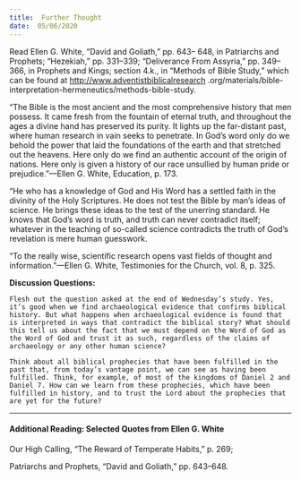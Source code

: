 ```yaml
---
title:  Further Thought
date:  05/06/2020
---
```


Read Ellen G. White, “David and Goliath,” pp. 643– 648, in Patriarchs and Prophets; “Hezekiah,” pp. 331–339; “Deliverance From Assyria,” pp. 349–366, in Prophets and Kings; section 4.k., in “Methods of Bible Study,” which can be found at http://www.adventistbiblicalresearch .org/materials/bible-interpretation-hermeneutics/methods-bible-study.

“The Bible is the most ancient and the most comprehensive history that men possess. It came fresh from the fountain of eternal truth, and throughout the ages a divine hand has preserved its purity. It lights up the far-distant past, where human research in vain seeks to penetrate. In God’s word only do we behold the power that laid the foundations of the earth and that stretched out the heavens. Here only do we find an authentic account of the origin of nations. Here only is given a history of our race unsullied by human pride or prejudice.”—Ellen G. White, Education, p. 173.

“He who has a knowledge of God and His Word has a settled faith in the divinity of the Holy Scriptures. He does not test the Bible by man’s ideas of science. He brings these ideas to the test of the unerring standard. He knows that God’s word is truth, and truth can never contradict itself; whatever in the teaching of so-called science contradicts the truth of God’s revelation is mere human guesswork.

“To the really wise, scientific research opens vast fields of thought and information.”—Ellen G. White, Testimonies for the Church, vol. 8, p. 325.

**Discussion Questions:**

`Flesh out the question asked at the end of Wednesday’s study. Yes, it’s good when we find archaeological evidence that confirms biblical history. But what happens when archaeological evidence is found that is interpreted in ways that contradict the biblical story? What should this tell us about the fact that we must depend on the Word of God as the Word of God and trust it as such, regardless of the claims of archaeology or any other human science?`

`Think about all biblical prophecies that have been fulfilled in the past that, from today’s vantage point, we can see as having been fulfilled. Think, for example, of most of the kingdoms of Daniel 2 and Daniel 7. How can we learn from these prophecies, which have been fulfilled in history, and to trust the Lord about the prophecies that are yet for the future?`

---

#### Additional Reading: Selected Quotes from Ellen G. White

Our High Calling, “The Reward of Temperate Habits,” p. 269;

Patriarchs and Prophets, “David and Goliath,” pp. 643–648.
